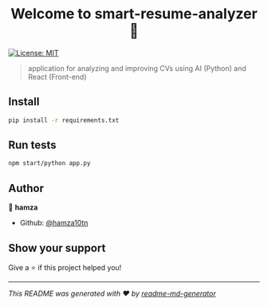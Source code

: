 <h1 align="center">Welcome to smart-resume-analyzer 👋</h1>
<p>
  <a href="#" target="_blank">
    <img alt="License: MIT" src="https://img.shields.io/badge/License-MIT-yellow.svg" />
  </a>
</p>

> application for analyzing and improving CVs using AI (Python) and React (Front-end)

## Install

```sh
pip install -r requirements.txt
```

## Run tests

```sh
npm start/python app.py
```

## Author

👤 **hamza**

* Github: [@hamza10tn](https://github.com/hamza10tn)

## Show your support

Give a ⭐️ if this project helped you!

***
_This README was generated with ❤️ by [readme-md-generator](https://github.com/kefranabg/readme-md-generator)_
